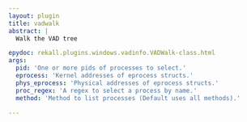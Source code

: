 ```yaml
---
layout: plugin
title: vadwalk
abstract: |
  Walk the VAD tree

epydoc: rekall.plugins.windows.vadinfo.VADWalk-class.html
args:
  pid: 'One or more pids of processes to select.'
  eprocess: 'Kernel addresses of eprocess structs.'
  phys_eprocess: 'Physical addresses of eprocess structs.'
  proc_regex: 'A regex to select a process by name.'
  method: 'Method to list processes (Default uses all methods).'

---
```


